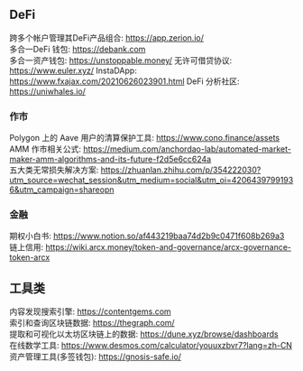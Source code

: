 ## DeFi  
跨多个帐户管理其DeFi产品组合: https://app.zerion.io/  
多合一DeFi 钱包: https://debank.com   
多合一资产钱包: https://unstoppable.money/
无许可借贷协议:  https://www.euler.xyz/
InstaDApp: https://www.fxajax.com/20210626023901.html
DeFi 分析社区: https://uniwhales.io/  

### 作市  
Polygon 上的 Aave 用户的清算保护工具: https://www.cono.finance/assets  
AMM 作市相关公式:  https://medium.com/anchordao-lab/automated-market-maker-amm-algorithms-and-its-future-f2d5e6cc624a   
五大类无常损失解决方案:  https://zhuanlan.zhihu.com/p/354222030?utm_source=wechat_session&utm_medium=social&utm_oi=42064397991936&utm_campaign=shareopn  


### 金融   
期权小白书: https://www.notion.so/af443219baa74d2b9c0471f608b269a3   
链上信用:  https://wiki.arcx.money/token-and-governance/arcx-governance-token-arcx 


## 工具类 
内容发现搜索引擎:  https://contentgems.com     
索引和查询区块链数据:  https://thegraph.com/  
提取和可视化以太坊区块链上的数据:  https://dune.xyz/browse/dashboards   
在线数学工具:  https://www.desmos.com/calculator/youuxzbvr7?lang=zh-CN  
资产管理工具(多签钱包):  https://gnosis-safe.io/  






